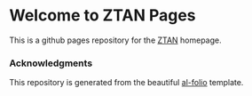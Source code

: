 # Welcome to ZTAN Pages

This is a github pages repository for the [ZTAN](https://zhengguotan.github.io) homepage.


### Acknowledgments

This repository is generated from the beautiful [al-folio](https://github.com/alshedivat/al-folio) template.